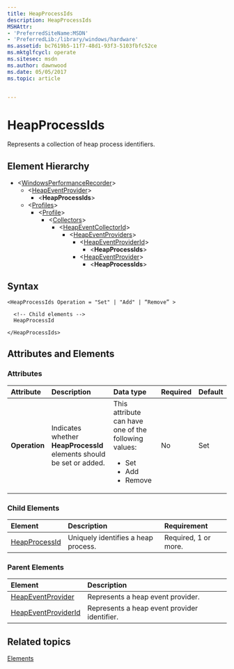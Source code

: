 ```yaml
---
title: HeapProcessIds
description: HeapProcessIds
MSHAttr:
- 'PreferredSiteName:MSDN'
- 'PreferredLib:/library/windows/hardware'
ms.assetid: bc7619b5-11f7-48d1-93f3-5103fbfc52ce
ms.mktglfcycl: operate
ms.sitesec: msdn
ms.author: dawnwood
ms.date: 05/05/2017
ms.topic: article


---
```



# HeapProcessIds

Represents a collection of heap process identifiers.


## Element Hierarchy

* \<[WindowsPerformanceRecorder](windowsperformancerecorder.md)&gt;
  * \<[HeapEventProvider](heapeventprovider.md)&gt;
     * \<**HeapProcessIds**&gt;
  * \<[Profiles](profiles.md)&gt;
    * \<[Profile](profile-wpr.md)&gt;
      * \<[Collectors](collectors.md)&gt;
        * \<[HeapEventCollectorId](heapeventcollectorid.md)&gt;
          * \<[HeapEventProviders](heapeventproviders.md)&gt;
            * \<[HeapEventProviderId](heapeventproviderid.md)&gt;
              * \<**HeapProcessIds**&gt;
            * \<[HeapEventProvider](heapeventprovider.md)&gt;
              * \<**HeapProcessIds**&gt;


## Syntax

```
<HeapProcessIds Operation = "Set" | "Add" | “Remove” >

  <!-- Child elements -->
  HeapProcessId

</HeapProcessIds>
```


## Attributes and Elements


### Attributes

| Attribute     | Description                                                          | Data type                                                                                                 | Required | Default |
| :------------ | :------------------------------------------------------------------- | :-------------------------------------------------------------------------------------------------------- | :------- | :------ |
| **Operation** | Indicates whether **HeapProcessId** elements should be set or added. | This attribute can have one of the following values: <ul> <li>Set</li> <li>Add</li> <li>Remove</li> </ul> | No       | Set     |


### Child Elements

| Element                           | Description                         | Requirement          |
| :-------------------------------- | :---------------------------------- | :------------------- |
| [HeapProcessId](heapprocessid.md) | Uniquely identifies a heap process. | Required, 1 or more. |


### Parent Elements

| Element                                       | Description                                  |
| :-------------------------------------------- | :------------------------------------------- |
| [HeapEventProvider](heapeventprovider.md)     | Represents a heap event provider.            |
| [HeapEventProviderId](heapeventproviderid.md) | Represents a heap event provider identifier. |


## Related topics

[Elements](elements.md)

